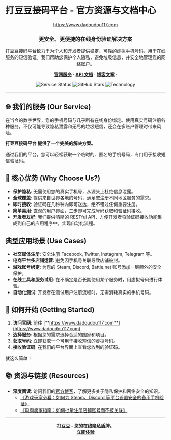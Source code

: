 # 打豆豆接码平台 - 官方资源与文档中心

<p align="center">
  <a href="https://www.dadoudou117.com">
   https://www.dadoudou117.com
  </a>
</p>

<h3 align="center">更安全、更便捷的在线身份验证解决方案</h3>

<p align="center">
  打豆豆接码平台致力于为个人和开发者提供稳定、可靠的虚拟手机号码，用于在线服务的短信验证。我们帮助您保护个人隐私，避免垃圾信息，并安全地管理您的网络账户。
</p>

<p align="center">
  <a href="https://www.dadoudou117.com/services"><strong>官网服务</strong></a> ·
  <a href="https://www.dadoudou117.com/docs"><strong>API 文档</strong></a> ·
  <a href="https://www.dadoudou117.com/blog"><strong>博客文章</strong></a> ·
</p>

<p align="center">
  <img src="https://img.shields.io/badge/Status-Active-brightgreen" alt="Service Status">
  <img src="https://img.shields.io/github/stars/dadoudou117/dadoudou?style=social" alt="GitHub Stars">
  <img src="https://img.shields.io/badge/Tech-Next.js-blue" alt="Technology">
</p>

---

## 🌐 我们的服务 (Our Service)

在当今的数字世界，您的手机号码与几乎所有在线身份绑定。使用真实号码注册各种服务，不仅可能导致隐私泄露和无尽的垃圾短信，还会在多账户管理时带来风险。

**打豆豆接码平台 提供了一个完美的解决方案。**

通过我们的平台，您可以轻松获取一个临时的、匿名的手机号码，专门用于接收短信验证码。

## 🎯 核心优势 (Why Choose Us?)

*   **保护隐私**: 无需使用您的真实手机号，从源头上杜绝信息泄露。
*   **全球覆盖**: 提供来自世界各地的号码，满足您注册不同地区服务的需求。
*   **即时接收**: 验证码在几秒钟内即可送达，绝不错过任何重要注册。
*   **简单易用**: 直观的用户界面，三步即可完成号码获取和验证码接收。
*   **开发者友好**: 我们提供清晰的 RESTful API，方便开发者将验证码接收功能集成到自己的应用程序中，实现自动化流程。

## 典型应用场景 (Use Cases)

*   **社交媒体注册**: 安全注册 Facebook, Twitter, Instagram, Telegram 等。
*   **电商平台多店铺运营**: 避免因手机号关联导致店铺被封。
*   **游戏账号绑定**: 为您的 Steam, Discord, Battle.net 账号添加一层额外的安全保护。
*   **在线工具和服务试用**: 在不确定是否长期使用某个服务时，用虚拟号码进行体验。
*   **自动化测试**: 开发者在测试用户注册流程时，无需消耗真实的手机号码。

## 🚀 如何开始 (Getting Started)

1.  **访问官网**: 前往 [**https://www.dadoudou117.com**](https://www.dadoudou117.com)
2.  **选择服务**: 根据您的需求选择合适的国家和项目。
3.  **获取号码**: 立即获取一个可用于接收短信的虚拟号码。
4.  **接收验证码**: 在我们的平台界面上查看您收到的验证码。

就这么简单！

## 📚 资源与链接 (Resources)

*   **深度阅读**: 访问我们的[官方博客](https://www.dadoudou117.com/blog)，了解更多关于隐私保护和网络安全的知识。
    *   [《游戏玩家必看：如何为 Steam、Discord 等平台设置安全的备用手机验证》](https://www.dadoudou117.com/blog/gamer-sms-verification)
    *   [《电商卖家指南：如何批量注册店铺账号而不被关联》](https://www.dadoudou117.com/blog/ecommerce-seller-guide-bulk-account-registration)

---

<p align="center">
  <strong>打豆豆 - 您的在线隐私盾牌。</strong><br>
  <a href="https://www.dadoudou117.com"><strong>立即体验</strong></a>
</p>
